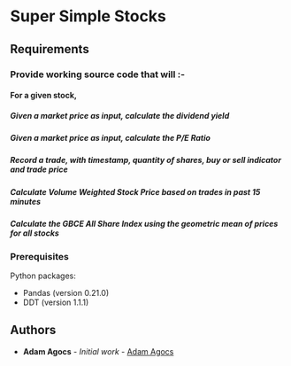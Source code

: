 # Super Simple Stocks

## Requirements
### Provide working source code that will :-
#### For a given stock, 
##### Given a market price as input, calculate the dividend yield
##### Given a market price as input,  calculate the P/E Ratio
##### Record a trade, with timestamp, quantity of shares, buy or sell indicator and trade price
##### Calculate Volume Weighted Stock Price based on trades in past 15 minutes
##### Calculate the GBCE All Share Index using the geometric mean of prices for all stocks

### Prerequisites
Python packages:
* Pandas (version 0.21.0)
* DDT (version 1.1.1)

## Authors

* **Adam Agocs** - *Initial work* - [Adam Agocs](https://github.com/AdamAgocs)
